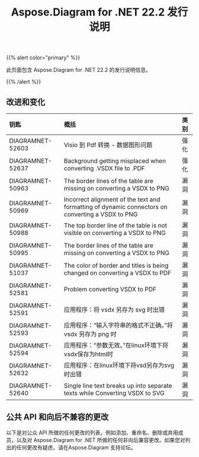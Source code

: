﻿---
title: Aspose.Diagram for .NET 22.2 发行说明
type: docs
weight: 26
url: /zh/net/aspose-diagram-for-net-22-2-release-notes/
---
{{% alert color="primary" %}} 

此页面包含 Aspose.Diagram for .NET 22.2 的发行说明信息。

{{% /alert %}} 
## **改进和变化**

|**钥匙**|**概括**|**类别**|
|:- |:- |:- |
|DIAGRAMNET-52603|Visio 到 Pdf 转换 - 数据图形问题|强化|
|DIAGRAMNET-52637|Background getting misplaced when converting .VSDX file to .PDF|强化|
|DIAGRAMNET-50963|The border lines of the table are missing on converting a VSDX to PNG|漏洞|
|DIAGRAMNET-50969|Incorrect alignment of the text and formatting of dynamic connectors on converting a VSDX to PNG|漏洞|
|DIAGRAMNET-50988|The top border line of the table is not visible on converting a VSDX to PNG|漏洞|
|DIAGRAMNET-50995|The border lines of the table are missing on converting a VSDX to PNG|漏洞|
|DIAGRAMNET-51037|The color of border and titles is being changed on converting a VSDX to PDF|漏洞|
|DIAGRAMNET-52581|Problem converting VSDX to PDF|漏洞|
|DIAGRAMNET-52591|应用程序：将 vsdx 另存为 svg 时出错|漏洞|
|DIAGRAMNET-52593|应用程序：“输入字符串的格式不正确。”将 vsdx 另存为 png 时|漏洞|
|DIAGRAMNET-52594|应用程序：“参数无效。”在linux环境下将vsdx保存为html时|漏洞|
|DIAGRAMNET-52632|应用程序：在linux环境下将vsd另存为svg时出错|漏洞|
|DIAGRAMNET-52640|Single line text breaks up into separate texts while Converting VSDX to SVG|漏洞|

## **公共 API 和向后不兼容的更改**
以下是对公众 API 所做的任何更改的列表，例如添加、重命名、删除或弃用成员，以及对 Aspose.Diagram for .NET 所做的任何非向后兼容更改。如果您对列出的任何更改有疑虑，请在Aspose.Diagram 支持论坛。
